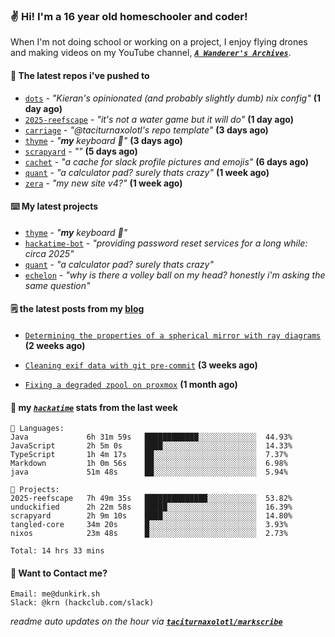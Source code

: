 ### ✌️ Hi! I'm a 16 year old homeschooler and coder!

When I'm not doing school or working on a project, I enjoy flying drones and making videos on my YouTube channel, [**_`A Wanderer's Archives`_**](https://youtube.com/@wanderer.archives).

#### 👷 The latest repos i've pushed to

- [`dots`](https://github.com/taciturnaxolotl/dots) - _"Kieran's opinionated (and probably slightly dumb) nix config"_ **(1 day ago)**
- [`2025-reefscape`](https://github.com/df1317/2025-reefscape) - _"it's not a water game but it will do"_ **(1 day ago)**
- [`carriage`](https://github.com/taciturnaxolotl/carriage) - _"@taciturnaxolotl's repo template"_ **(3 days ago)**
- [`thyme`](https://github.com/taciturnaxolotl/thyme) - _"**my** keyboard 🫶"_ **(3 days ago)**
- [`scrapyard`](https://github.com/hackclub/scrapyard) - _""_ **(5 days ago)**
- [`cachet`](https://github.com/taciturnaxolotl/cachet) - _"a cache for slack profile pictures and emojis"_ **(6 days ago)**
- [`quant`](https://github.com/taciturnaxolotl/quant) - _"a calculator pad? surely thats crazy"_ **(1 week ago)**
- [`zera`](https://github.com/taciturnaxolotl/zera) - _"my new site v4?"_ **(1 week ago)**

#### ⌨️ My latest projects

- [`thyme`](https://github.com/taciturnaxolotl/thyme) - _"**my** keyboard 🫶"_
- [`hackatime-bot`](https://github.com/taciturnaxolotl/hackatime-bot) - _"providing password reset services for a long while: circa 2025"_
- [`quant`](https://github.com/taciturnaxolotl/quant) - _"a calculator pad? surely thats crazy"_
- [`echelon`](https://github.com/taciturnaxolotl/echelon) - _"why is there a volley ball on my head? honestly i'm asking the same question"_

#### 🗒️ the latest posts from my [blog](https://dunkirk.sh)

- [`Determining the properties of a spherical mirror with ray diagrams`](https://dunkirk.sh/blog/spherical-ray-diagrams/) **(2 weeks ago)**

- [`Cleaning exif data with git pre-commit`](https://dunkirk.sh/blog/remove-exif-git-hook/) **(3 weeks ago)**

- [`Fixing a degraded zpool on proxmox`](https://dunkirk.sh/blog/degraded-zpool-proxmox/) **(1 month ago)**



#### 📡 my [_`hackatime`_](https://waka.hackclub.com) stats from the last week

```text
💾 Languages:
Java             6h 31m 59s   ████████████░░░░░░░░░░░░░  44.93%
JavaScript       2h 5m 0s     ████░░░░░░░░░░░░░░░░░░░░░  14.33%
TypeScript       1h 4m 17s    ██░░░░░░░░░░░░░░░░░░░░░░░  7.37%
Markdown         1h 0m 56s    ██░░░░░░░░░░░░░░░░░░░░░░░  6.98%
java             51m 48s      ██░░░░░░░░░░░░░░░░░░░░░░░  5.94%

💼 Projects:
2025-reefscape   7h 49m 35s   ██████████████░░░░░░░░░░░  53.82%
unduckified      2h 22m 58s   █████░░░░░░░░░░░░░░░░░░░░  16.39%
scrapyard        2h 9m 10s    ████░░░░░░░░░░░░░░░░░░░░░  14.80%
tangled-core     34m 20s      █░░░░░░░░░░░░░░░░░░░░░░░░  3.93%
nixos            23m 48s      █░░░░░░░░░░░░░░░░░░░░░░░░  2.73%

Total: 14 hrs 33 mins
```

#### 📮 Want to Contact me?

```text
Email: me@dunkirk.sh
Slack: @krn (hackclub.com/slack)
```

_readme auto updates on the hour via [**`taciturnaxolotl/markscribe`**](https://github.com/taciturnaxolotl/markscribe)_
